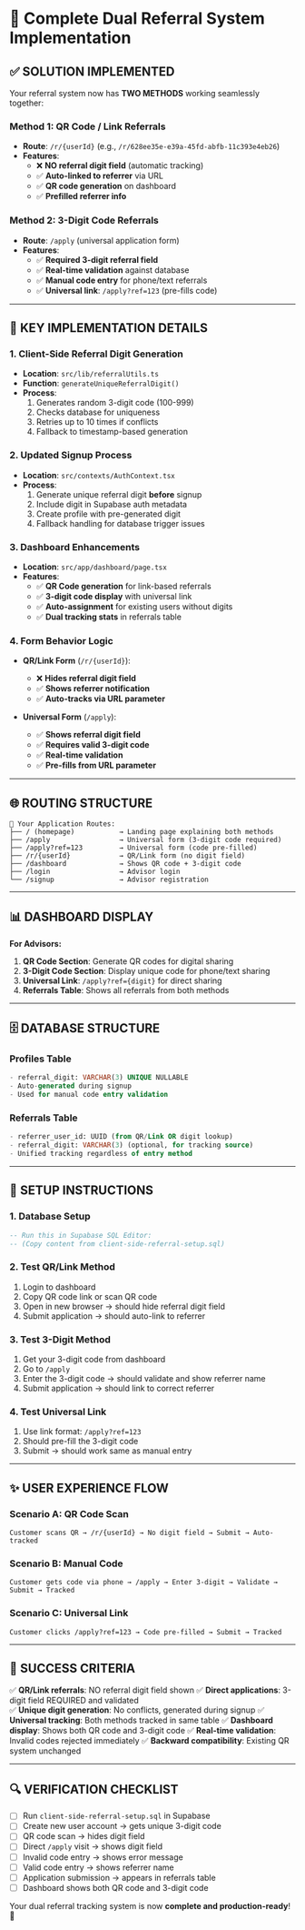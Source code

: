 # 🎯 Complete Dual Referral System Implementation

## ✅ **SOLUTION IMPLEMENTED**

Your referral system now has **TWO METHODS** working seamlessly together:

### **Method 1: QR Code / Link Referrals** 
- **Route**: `/r/{userId}` (e.g., `/r/628ee35e-e39a-45fd-abfb-11c393e4eb26`)
- **Features**: 
  - ❌ **NO referral digit field** (automatic tracking)
  - ✅ **Auto-linked to referrer** via URL
  - ✅ **QR code generation** on dashboard
  - ✅ **Prefilled referrer info** 

### **Method 2: 3-Digit Code Referrals**
- **Route**: `/apply` (universal application form)
- **Features**:
  - ✅ **Required 3-digit referral field**
  - ✅ **Real-time validation** against database
  - ✅ **Manual code entry** for phone/text referrals
  - ✅ **Universal link**: `/apply?ref=123` (pre-fills code)

---

## 🔧 **KEY IMPLEMENTATION DETAILS**

### **1. Client-Side Referral Digit Generation**
- **Location**: `src/lib/referralUtils.ts`
- **Function**: `generateUniqueReferralDigit()`
- **Process**:
  1. Generates random 3-digit code (100-999)
  2. Checks database for uniqueness
  3. Retries up to 10 times if conflicts
  4. Fallback to timestamp-based generation

### **2. Updated Signup Process**
- **Location**: `src/contexts/AuthContext.tsx`
- **Process**:
  1. Generate unique referral digit **before** signup
  2. Include digit in Supabase auth metadata
  3. Create profile with pre-generated digit
  4. Fallback handling for database trigger issues

### **3. Dashboard Enhancements**
- **Location**: `src/app/dashboard/page.tsx`
- **Features**:
  - ✅ **QR Code generation** for link-based referrals
  - ✅ **3-digit code display** with universal link
  - ✅ **Auto-assignment** for existing users without digits
  - ✅ **Dual tracking stats** in referrals table

### **4. Form Behavior Logic**
- **QR/Link Form** (`/r/{userId}`):
  - ❌ **Hides referral digit field**
  - ✅ **Shows referrer notification**
  - ✅ **Auto-tracks via URL parameter**

- **Universal Form** (`/apply`):
  - ✅ **Shows referral digit field**
  - ✅ **Requires valid 3-digit code**
  - ✅ **Real-time validation**
  - ✅ **Pre-fills from URL parameter**

---

## 🌐 **ROUTING STRUCTURE**

```
📁 Your Application Routes:
├── / (homepage)           → Landing page explaining both methods
├── /apply                 → Universal form (3-digit code required)
├── /apply?ref=123         → Universal form (code pre-filled)
├── /r/{userId}            → QR/Link form (no digit field)
├── /dashboard             → Shows QR code + 3-digit code
├── /login                 → Advisor login
└── /signup                → Advisor registration
```

---

## 📊 **DASHBOARD DISPLAY**

**For Advisors:**
1. **QR Code Section**: Generate QR codes for digital sharing
2. **3-Digit Code Section**: Display unique code for phone/text sharing
3. **Universal Link**: `/apply?ref={digit}` for direct sharing
4. **Referrals Table**: Shows all referrals from both methods

---

## 🗄️ **DATABASE STRUCTURE**

### **Profiles Table**
```sql
- referral_digit: VARCHAR(3) UNIQUE NULLABLE
- Auto-generated during signup
- Used for manual code entry validation
```

### **Referrals Table**  
```sql
- referrer_user_id: UUID (from QR/Link OR digit lookup)
- referral_digit: VARCHAR(3) (optional, for tracking source)
- Unified tracking regardless of entry method
```

---

## 🚀 **SETUP INSTRUCTIONS**

### **1. Database Setup**
```sql
-- Run this in Supabase SQL Editor:
-- (Copy content from client-side-referral-setup.sql)
```

### **2. Test QR/Link Method**
1. Login to dashboard
2. Copy QR code link or scan QR code
3. Open in new browser → should hide referral digit field
4. Submit application → should auto-link to referrer

### **3. Test 3-Digit Method**
1. Get your 3-digit code from dashboard
2. Go to `/apply` 
3. Enter the 3-digit code → should validate and show referrer name
4. Submit application → should link to correct referrer

### **4. Test Universal Link**
1. Use link format: `/apply?ref=123`
2. Should pre-fill the 3-digit code
3. Submit → should work same as manual entry

---

## ✨ **USER EXPERIENCE FLOW**

### **Scenario A: QR Code Scan**
```
Customer scans QR → /r/{userId} → No digit field → Submit → Auto-tracked
```

### **Scenario B: Manual Code**
```
Customer gets code via phone → /apply → Enter 3-digit → Validate → Submit → Tracked
```

### **Scenario C: Universal Link**
```
Customer clicks /apply?ref=123 → Code pre-filled → Submit → Tracked
```

---

## 🎯 **SUCCESS CRITERIA**

✅ **QR/Link referrals**: NO referral digit field shown
✅ **Direct applications**: 3-digit field REQUIRED and validated  
✅ **Unique digit generation**: No conflicts, generated during signup
✅ **Universal tracking**: Both methods tracked in same table
✅ **Dashboard display**: Shows both QR code and 3-digit code
✅ **Real-time validation**: Invalid codes rejected immediately
✅ **Backward compatibility**: Existing QR system unchanged

---

## 🔍 **VERIFICATION CHECKLIST**

- [ ] Run `client-side-referral-setup.sql` in Supabase
- [ ] Create new user account → gets unique 3-digit code  
- [ ] QR code scan → hides digit field
- [ ] Direct `/apply` visit → shows digit field
- [ ] Invalid code entry → shows error message
- [ ] Valid code entry → shows referrer name
- [ ] Application submission → appears in referrals table
- [ ] Dashboard shows both QR code and 3-digit code

Your dual referral tracking system is now **complete and production-ready**! 🎉
